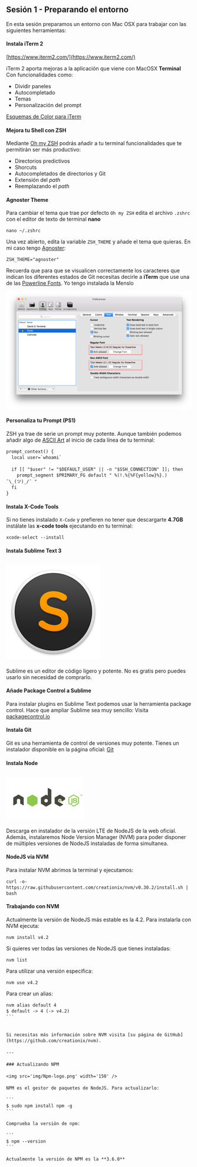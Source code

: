 ## Sesión 1 - Preparando el entorno
En esta sesión preparamos un entorno con Mac OSX para trabajar con las siguientes herramientas:

#### Instala iTerm 2
[https://www.iterm2.com/](https://www.iterm2.com/)

iTerm 2 aporta mejoras a la aplicación que viene con MacOSX **Terminal**
Con funcionalidades como:
- Dividir paneles
- Autocompletado
- Temas
- Personalización del prompt

[Esquemas de Color para iTerm](https://github.com/mbadolato/iTerm2-Color-Schemes)

#### Mejora tu Shell con ZSH
Mediante [Oh my ZSH](https://github.com/robbyrussell/oh-my-zsh) podrás añadir a tu terminal funcionalidades que te permitirán ser más productivo:
- Directorios predictivos
- Shorcuts
- Autocompletados de directorios y Git
- Extensión del *path*
- Reemplazando el *path*

#### Agnoster Theme
Para cambiar el tema que trae por defecto `Oh my ZSH` edita el archivo `.zshrc` con el editor de texto de terminal **nano**
```terminal
nano ~/.zshrc
```

Una vez abierto, edita la variable `ZSH_THEME` y añade el tema que quieras. En mi caso tengo [Agnoster](https://gist.github.com/agnoster/3712874):
```terminal
ZSH_THEME="agnoster"
```

Recuerda que para que se visualicen correctamente los caracteres que indican los diferentes estados de Git necesitas decirle a **iTerm** que use una de las [Powerline Fonts](https://github.com/powerline/fonts). Yo tengo instalada la Menslo

![](img/iTerm-TextFont.png)

#### Personaliza tu Prompt (PS1)
ZSH ya trae de serie un prompt muy potente. Aunque también podemos añadir algo de [ASCII Art](http://1lineart.kulaone.com/home2) al inicio de cada línea de tu terminal:

```terminal
prompt_context() {
  local user=`whoami`

  if [[ "$user" != "$DEFAULT_USER" || -n "$SSH_CONNECTION" ]]; then
    prompt_segment $PRIMARY_FG default " %(!.%{%F{yellow}%}.) ¯\_(ツ)_/¯ "
  fi
}
```

#### Instala X-Code Tools
Si no tienes instalado `X-Code` y prefieren no tener que descargarte **4.7GB** instálate las **x-code tools** ejecutando en tu terminal:

```terminal
xcode-select --install
```

#### Instala Sublime Text 3
![Sublime](img/sublime.png)
---
Sublime es un editor de código ligero y potente. No es gratis pero puedes usarlo sin necesidad de comprarlo.

#### Añade Package Control a Sublime
Para instalar plugins en Sublime Text podemos usar la herramienta package control. Hace que ampliar Sublime sea muy sencillo:
Visita [packagecontrol.io](https://packagecontrol.io/installation)

#### Instala Git
Git es una herramienta de control de versiones muy potente. Tienes un instalador disponible en la página oficial:
[Git](https://git-scm.com/)

#### Instala Node
![NodeJS](img/nodejs.png)
---
Descarga en instalador de la versión LTE de NodeJS de la web oficial. Además, instalaremos Node Version Manager (NVM) para poder disponer de múltiples versiones de NodeJS instaladas de forma simultanea.

#### NodeJS vía NVM
Para instalar NVM abrimos la terminal y ejecutamos:
```
curl -o- https://raw.githubusercontent.com/creationix/nvm/v0.30.2/install.sh | bash
```

#### Trabajando con NVM

Actualmente la versión de NodeJS más estable es la 4.2. Para instalarla con NVM ejecuta:

````
nvm install v4.2
````

Si quieres ver todas las versiones de NodeJS que tienes instaladas:

````
nvm list
````

Para utilizar una versión específica:

````
nvm use v4.2
````

Para crear un alias:

````
nvm alias default 4
$ default -> 4 (-> v4.2)
```


Si necesitas más información sobre NVM visita [su página de GitHub](https://github.com/creationix/nvm).

---

### Actualizando NPM

<img src='img/Npm-logo.png' width='150' />

NPM es el gestor de paquetes de NodeJS. Para actualizarlo:

```
$ sudo npm install npm -g
```

Comprueba la versión de npm:

```
$ npm --version
```

Actualmente la versión de NPM es la **3.6.0**




